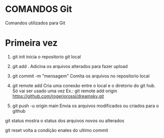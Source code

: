 # COMANDOS Git
Comandos utilizados para Git


# Primeira vez
1. git init    inicia o repositorio git local


2. git add .    Adicina os arquivos alterados para fazer upload
3. git commit -m "mensagem"       Comita os arquivos no repositorio local

4. git remote add <apelido> <caminho do diretorio no github>     Cria uma conexão entre o local e o diretorio do git hub. Só vai ser usado uma vez
Ex.: git remote add origin https://github.com/rogeriorossi/dreamsky.git

5. git push -u origin main     Envia os arquivos modificados ou criados para o github


git status      mostra o status dos arquivos novos ou alterados

git reset       volta a condição enates do ultimo commit

